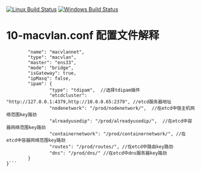 [![Linux Build Status](https://travis-ci.org/containernetworking/plugins.svg?branch=master)](https://travis-ci.org/containernetworking/plugins)
[![Windows Build Status](https://ci.appveyor.com/api/projects/status/kcuubx0chr76ev86/branch/master?svg=true)](https://ci.appveyor.com/project/cni-bot/plugins/branch/master)

# 10-macvlan.conf 配置文件解释
```{
        "name": "macvlannet",   
        "type": "macvlan",
        "master": "ens33",
        "mode": "bridge",
        "isGateway": true,
        "ipMasq": false,
        "ipam": {
                "type": "tdipam",  //选择tdipam插件
                "etcdcluster": "http://127.0.0.1:4379,http://10.0.0.65:2379", //etcd服务器地址
                "nodenetwork": "/prod/nodenetwork/",  //在etcd中宿主机网络范围key路劲
                "alreadyusedip": "/prod/alreadyusedip/",  //在etcd中容器网络范围key路劲
                "containernetwork": "/prod/containernetwork/", //在etcd中容器网络范围key路劲
                "routes": "/prod/routes/", //在etcd中路由key路劲 
                "dns": "/prod/dns/" //在etcd中dns服务器key路劲 
        }
}```


